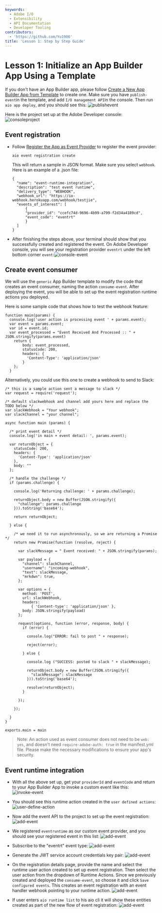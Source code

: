 ```yaml
---
keywords:
  - Adobe I/O
  - Extensibility
  - API Documentation
  - Developer Tooling
contributors:
  - 'https://github.com/Yu1986'
title: 'Lesson 1: Step by Step Guide'
---
```


# Lesson 1: Initialize an App Builder App Using a Template

If you don't have an App Builder app, please follow [Create a New App Builder App from Template](../event-driven/lesson1.md) to create one. Make sure you have `publish-event`in the template, and add `I/O management API`in the console. Then run `aio app deploy`, and you should see this: 
![publishevent](assets/publishevent-1.png)

Here is the project set up at the Adobe Developer console:
![consoleproject](assets/console-project-2.png)

## Event registration

- Follow [Register the App as Event Provider](../event-driven/lesson2.md) to register the event provider:
  
  ```
  aio event registration create 
  ```
  
  This will return a sample in JSON format. Make sure you select `webhook`. Here is an example of a .json file:
  
  ```
  {
    "name": "event-runtime-integration",
    "description": "test event runtime",
    "delivery_type": "WEBHOOK",
    "webhook_url": "https://io-webhook.herokuapp.com/webhook/testjie",
    "events_of_interest": [
        {
        "provider_id": "ccefc74d-9696-4b99-a799-f2d34a4189cd",
        "event_code": "eventrt"
        }
    ]
  }
  ```

- After finishing the steps above, your terminal should show that you successfully created and registered the event. On Adobe Developer console, you will see your registration provider `eventrt` under the left bottom corner `event`:![console-event](assets/console-event-3.png)

## Create event consumer

We will use the `generic` App Builder template to modify the code that creates an event consumer, naming the action `consume-event`.  After deploying the event, you will be able to set up the event registration runtime actions you deployed.

Here is some sample code that shows how to test the webhook feature: 

```
function main(params) {
  console.log('user action is processing event ' + params.event);
  var event = params.event;
  var id = event.id;
  var event_processed = "Event Received And Processed :: " + JSON.stringify(params.event)
    return {
        body: event_processed,
        statusCode: 200,
        headers: {
          'Content-Type': 'application/json'
        }
    };
  }
```

Alternatively, you could use this one to create a webhook to send to Slack:

```
/* this is a sample action sent a message to slack */
var request = require('request');

/* default slackwebhook and channel add yours here and replace the TODO below */
var slackWebhook = "Your webhook";
var slackChannel = "your channel";

async function main (params) {

  /* print event detail */
  console.log('in main + event detail: ', params.event);

  var returnObject = {
    statusCode: 200,
    headers: {
      'Content-Type': 'application/json'
    },
    body: ""
  };

  /* handle the challenge */
  if (params.challenge) {

    console.log('Returning challenge: ' + params.challenge);

    returnObject.body = new Buffer(JSON.stringify({
      "challenge": params.challenge
    })).toString('base64');

    return returnObject;

  } else {

    /* we need it to run asynchronously, so we are returning a Promise */
    return new Promise(function (resolve, reject) {

      var slackMessage = " Event received: " + JSON.stringify(params);

      var payload = {
        "channel": slackChannel,
        "username": "incoming-webhook",
        "text": slackMessage,
        "mrkdwn": true,
      };

      var options = {
        method: 'POST',
        url: slackWebhook,
        headers:
            { 'Content-type': 'application/json' },
        body: JSON.stringify(payload)
      };

      request(options, function (error, response, body) {
        if (error) {

          console.log("ERROR: fail to post " + response);

          reject(error);

        } else {

          console.log ("SUCCESS: posted to slack " + slackMessage);

          returnObject.body = new Buffer(JSON.stringify({
            "slackMessage": slackMessage
          })).toString('base64');

          resolve(returnObject);
        }

      });

    });

  }
}

exports.main = main
```

> Note: An action used as event consumer does not need to be `web: yes`, and doesn't need `require-adobe-auth: true` in the manifest.yml file. Please make the necessary modifications to ensure your app's security. 

## Event runtime integration

- With all the above set up, get your `providerId` and `eventCode` and return to your App Builder App to invoke a custom event like this: 
  ![invoke-event](assets/event-invoke-4.png)

- You should see this runtime action created in the `user defined actions`:
  ![user-define-action](assets/user-define-action-5.png)

- Now add the event API to the project to set up the event registration:
  ![add-event](assets/add-event-6.png)

- We registered `eventruntime` as our custom event provider, and you should see your registered event in this list:
  ![add-event](assets/add-event-7.png)

- Subscribe to the "eventrt" event type:
  ![add-event](assets/add-event-8.png)

- Generate the JWT service account credentials key pair:
  ![add-event](assets/add-event-9.png)

- On the registration details page, provide the name and select the runtime user action created to set up event registration. Then select the user action from the dropdown of Runtime Actions. Since we previously created and deployed the `consume-event`, so choose it and click `Save configured events`. This creates an event registration with an event handler webhook pointing to your runtime action.
  ![add-event](assets/add-event-10-3.png)

- If user enters `aio runtime list` to his aio cli it will show these entities created as part of the new flow of event registration:
  ![add-event](assets/add-event-12.png)
